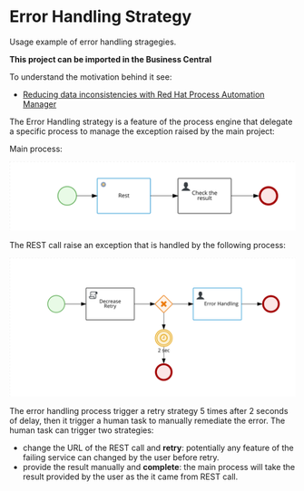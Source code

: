 Error Handling Strategy
=======================

Usage example of error handling stragegies.

**This project can be imported in the Business Central**

To understand the motivation behind it see:

- [Reducing data inconsistencies with Red Hat Process Automation Manager](https://developers.redhat.com/blog/2018/08/22/reducing-data-inconsistencies-with-red-hat-process-automation-manager/)

The Error Handling strategy is a feature of the process engine that delegate a specific process to manage the exception raised by the main project:

Main process:

![main](src/main/resources/ErrorHandlingStrategy.main-svg.svg)

The REST call raise an exception that is handled by the following process:

![error-handling](src/main/resources/error-handling-svg.svg)

The error handling process trigger a retry strategy 5 times after 2 seconds of delay, then it trigger a human task to manually remediate the error.
The human task can trigger two strategies:

- change the URL of the REST call and **retry**: potentially any feature of the failing service can changed by the user before retry.
- provide the result manually and **complete**: the main process will take the result provided by the user as the it came from REST call.